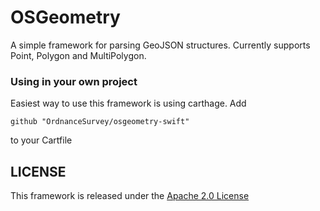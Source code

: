 # OSGeometry
A simple framework for parsing GeoJSON structures. Currently supports Point,
Polygon and MultiPolygon.

### Using in your own project
Easiest way to use this framework is using carthage. Add
```
github "OrdnanceSurvey/osgeometry-swift"
```
to your Cartfile

## LICENSE
This framework is released under the [Apache 2.0 License](LICENSE)
